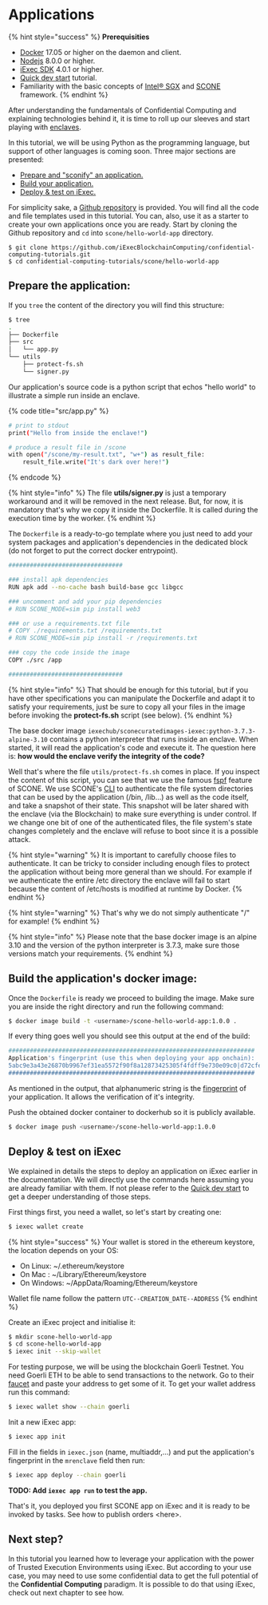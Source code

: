 # Applications

{% hint style="success" %}
**Prerequisities**

* [Docker](https://docs.docker.com/install/) 17.05 or higher on the daemon and client.
* [Nodejs](https://nodejs.org) 8.0.0 or higher.
* [iExec SDK](https://www.npmjs.com/package/iexec) 4.0.1 or higher.
* [Quick dev start](../quick-start-for-developers.md) tutorial.
* Familiarity with the basic concepts of [Intel® SGX](intel-sgx-technology.md#intel-r-software-guard-extension-intel-r-sgx) and [SCONE](scone-framework.md#scone-framework) framework.
{% endhint %}

After understanding the fundamentals of Confidential Computing and explaining technologies behind it, it is time to roll up our sleeves and start playing with [enclaves](intel-sgx-technology.md#enclave).

In this tutorial, we will be using Python as the programming language, but support of other languages is coming soon. Three major sections are presented:

* [Prepare and "sconify" an application.](create-your-first-sgx-app.md#prepare-the-application)
* [Build your application.](create-your-first-sgx-app.md#build-the-application)
* [Deploy & test on iExec.](create-your-first-sgx-app.md#deploy-the-application-on-iexec)

For simplicity sake, a [Github repository](https://github.com/iExecBlockchainComputing/confidential-computing-tutorials.git) is provided. You will find all the code and file templates used in this tutorial. You can, also, use it as a starter to create your own applications once you are ready. Start by cloning the Github repository and `cd` into `scone/hello-world-app` directory.

```
$ git clone https://github.com/iExecBlockchainComputing/confidential-computing-tutorials.git
$ cd confidential-computing-tutorials/scone/hello-world-app
```

## Prepare the application:

If you `tree` the content of the directory you will find this structure:

```bash
$ tree
.
├── Dockerfile
├── src
│   └── app.py
└── utils
    ├── protect-fs.sh
    └── signer.py
```

Our application's source code is a python script that echos "hello world" to illustrate a simple run inside an enclave.

{% code title="src/app.py" %}
```bash
# print to stdout
print("Hello from inside the enclave!")

# produce a result file in /scone
with open("/scone/my-result.txt", "w+") as result_file:
    result_file.write("It's dark over here!")
```
{% endcode %}

{% hint style="info" %}
The file **utils/signer.py** is just a temporary workaround and it will be removed in the next release. But, for now, it is mandatory that's why we copy it inside the Dockerfile. It is called during the execution time by the worker.
{% endhint %}

The `Dockerfile` is a ready-to-go template where you just need to add your system packages and application's dependencies in the dedicated block \(do not forget to put the correct docker entrypoint\).

```bash
################################

### install apk dependencies
RUN apk add --no-cache bash build-base gcc libgcc

### uncomment and add your pip dependencies
# RUN SCONE_MODE=sim pip install web3

### or use a requirements.txt file
# COPY ./requirements.txt /requirements.txt
# RUN SCONE_MODE=sim pip install -r /requirements.txt

### copy the code inside the image
COPY ./src /app

################################
```

{% hint style="info" %}
That should be enough for this tutorial, but if you have other specifications you can manipulate the Dockerfile and adapt it to satisfy your requirements, just be sure to copy all your files in the image before invoking the **protect-fs.sh** script \(see below\).
{% endhint %}

The base docker image `iexechub/sconecuratedimages-iexec:python-3.7.3-alpine-3.10` contains a python interpreter that runs inside an enclave. When started, it will read the application's code and execute it. The question here is: **how would the enclave verify the integrity of the code?**

Well that's where the file `utils/protect-fs.sh` comes in place. If you inspect the content of this script, you can see that we use the famous [fspf](scone-framework.md#fspf-file-system-protection-file) feature of SCONE. We use SCONE's [CLI](https://sconedocs.github.io/SCONE_CLI/) to authenticate the file system directories that can be used by the application \(/bin, /lib...\) as well as the code itself, and take a snapshot of their state. This snapshot will be later shared with the enclave \(via the Blockchain\) to make sure everything is under control. If we change one bit of one of the authenticated files, the file system's state changes completely and the enclave will refuse to boot since it is a possible attack.

{% hint style="warning" %}
It is important to carefully choose files to authenticate. It can be tricky to consider including enough files to protect the application without being more general than we should. For example if we authenticate the entire /etc directory the enclave will fail to start because the content of /etc/hosts is modified at runtime by Docker.
{% endhint %}

{% hint style="warning" %}
That's why we do not simply authenticate "/" for example!
{% endhint %}

{% hint style="info" %}
Please note that the base docker image is an alpine 3.10 and the version of the python interpreter is 3.7.3, make sure those versions match your requirements.
{% endhint %}

## Build the application's docker image:

Once the `Dockerfile` is ready we proceed to building the image. Make sure you are inside the right directory and run the following command:

```bash
$ docker image build -t <username>/scone-hello-world-app:1.0.0 .
```

If every thing goes well you should see this output at the end of the build:

```bash
#####################################################################
Application's fingerprint (use this when deploying your app onchain):
5abc9e3a43e26870b9967ef31ea5572f90f8a12873425305f4fdff9e730e09c0|d72cfe7975922ccb70b7b859970e16b0|16e7c11e75448e31c94d023e40ece7429fb17481bc62f521c8f70da9c48110a1
#####################################################################
```

As mentioned in the output, that alphanumeric string is the [fingerprint](scone-framework.md#applications-fingerprint) of your application. It allows the verification of it's integrity.

Push the obtained docker container to dockerhub so it is publicly available.

```bash
$ docker image push <username>/scone-hello-world-app:1.0.0
```

## Deploy & test on iExec

We explained in details the steps to deploy an application on iExec earlier in the documentation. We will directly use the commands here assuming you are already familiar with them. If not please refer to the [Quick dev start](../quick-start-for-developers.md) to get a deeper understanding of those steps.

First things first, you need a wallet, so let's start by creating one:

```bash
$ iexec wallet create
```

{% hint style="success" %}
Your wallet is stored in the ethereum keystore, the location depends on your OS:

* On Linux: ~/.ethereum/keystore
* On Mac : ~/Library/Ethereum/keystore
* On Windows: ~/AppData/Roaming/Ethereum/keystore

Wallet file name follow the pattern `UTC--CREATION_DATE--ADDRESS`
{% endhint %}

Create an iExec project and initialise it:

```bash
$ mkdir scone-hello-world-app
$ cd scone-hello-world-app
$ iexec init --skip-wallet
```

For testing purpose, we will be using the blockchain Goerli Testnet. You need Goerli ETH to be able to send transactions to the network. Go to their [faucet](https://goerli-faucet.slock.it/) and paste your address to get some of it. To get your wallet address run this command:

```bash
$ iexec wallet show --chain goerli
```

Init a new iExec app:

```bash
$ iexec app init
```

Fill in the fields in `iexec.json` \(name, multiaddr,...\) and put the application's fingerprint in the `mrenclave` field then run:

```bash
$ iexec app deploy --chain goerli
```

**TODO: Add `iexec app run` to test the app.**

That's it, you deployed you first SCONE app on iExec and it is ready to be invoked by tasks. See how to publish orders &lt;here&gt;.

## Next step?

In this tutorial you learned how to leverage your application with the power of Trusted Execution Environments using iExec. But according to your use case, you may need to use some confidential data to get the full potential of the **Confidential Computing** paradigm. It is possible to do that using iExec, check out next chapter to see how.

